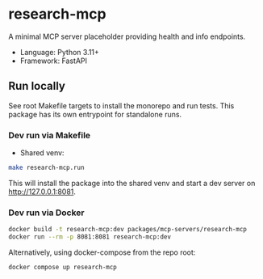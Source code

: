 # research-mcp

A minimal MCP server placeholder providing health and info endpoints.

- Language: Python 3.11+
- Framework: FastAPI

## Run locally

See root Makefile targets to install the monorepo and run tests. This package has its own
entrypoint for standalone runs.

### Dev run via Makefile

- Shared venv:

```bash
make research-mcp.run
```

This will install the package into the shared venv and start a dev server on <http://127.0.0.1:8081>.

### Dev run via Docker

```bash
docker build -t research-mcp:dev packages/mcp-servers/research-mcp
docker run --rm -p 8081:8081 research-mcp:dev
```

Alternatively, using docker-compose from the repo root:

```bash
docker compose up research-mcp
```
